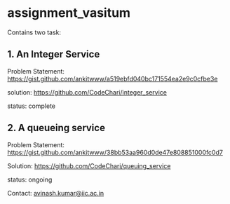 # assignment_vasitum
Contains two task:

## 1. An Integer Service

 Problem Statement: https://gist.github.com/ankitwww/a519ebfd040bc171554ea2e9c0cfbe3e
 
 solution: https://github.com/CodeChari/integer_service
 
 status: complete




## 2. A queueing service

 Problem Statement: https://gist.github.com/ankitwww/38bb53aa960d0de47e808851000fc0d7
 
 Solution: https://github.com/CodeChari/queuing_service
 
 status: ongoing


Contact: avinash.kumar@iic.ac.in

